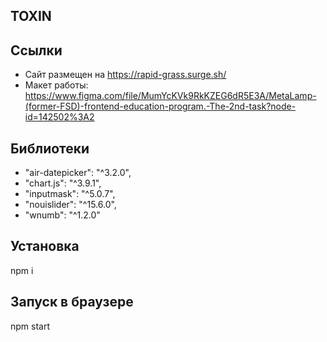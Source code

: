 ## TOXIN

## Ссылки
* Сайт размещен на https://rapid-grass.surge.sh/
* Макет работы: https://www.figma.com/file/MumYcKVk9RkKZEG6dR5E3A/MetaLamp-(former-FSD)-frontend-education-program.-The-2nd-task?node-id=142502%3A2

## Библиотеки
 * "air-datepicker": "^3.2.0",
 * "chart.js": "^3.9.1",
 * "inputmask": "^5.0.7",
 * "nouislider": "^15.6.0",
 * "wnumb": "^1.2.0"
 
## Установка
npm i

## Запуск в браузере
npm  start

